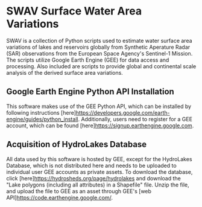 # SWAV Surface Water Area Variations

SWAV is a collection of Python scripts used to estimate water surface area variations of lakes and reservoirs globally from Synthetic Aperature Radar (SAR) observations from the European Space Agency's Sentinel-1 Mission. The scripts utilize Google Earth Engine (GEE) for data access and processing. Also included are scripts to provide global and continental scale analysis of the derived surface area variations.

## Google Earth Engine Python API Installation
This software makes use of the GEE Python API, which can be installed by following instructions [here]https://developers.google.com/earth-engine/guides/python_install. Additionally, users need to register for a GEE account, which can be found [here]https://signup.earthengine.google.com.

## Acquisition of HydroLakes Database
All data used by this software is hosted by GEE, except for the HydroLakes Database, which is not distributed here and needs to be uploaded to individual user GEE accounts as private assets. To download the database, click [here]https://hydrosheds.org/page/hydrolakes and download the "Lake polygons (including all attributes) in a Shapefile" file. Unzip the file, and upload the file to GEE as an asset through GEE's [web API]https://code.earthengine.google.com/.
